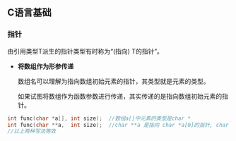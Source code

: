 ## C语言基础

### 指针

由引用类型T派生的指针类型有时称为“(指向) T的指针”。

- **将数组作为形参传递**

  数组名可以理解为指向数组初始元素的指针，其类型就是元素的类型。

  如果试图将数组作为函数参数进行传递，其实传递的是指向数组初始元素的指针。

```c
int func(char *a[], int size);	//数组a[]中元素的类型是char *
int func(char **a,  int size);	//char **a 是指向 char *a[0]的指针, char **a = &a[0];
//以上两种写法等效
```

